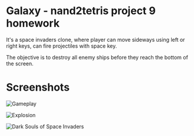 # Galaxy - nand2tetris project 9 homework

It's a space invaders clone, where player can move sideways using left or right keys,
can fire projectiles with space key.

The objective is to destroy all enemy ships before they reach the bottom of the screen.

# Screenshots
![Gameplay](https://raw.githubusercontent.com/kmerenkov/galaxy/master/media/game.png)

![Explosion](https://raw.githubusercontent.com/kmerenkov/galaxy/master/media/explosion.png)

![Dark Souls of Space Invaders](https://raw.githubusercontent.com/kmerenkov/galaxy/master/media/game_over.png)
